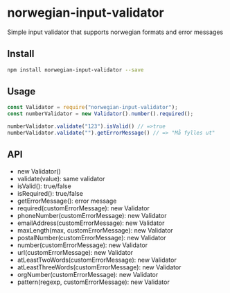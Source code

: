 # norwegian-input-validator
Simple input validator that supports norwegian formats and error messages

## Install
```bash
npm install norwegian-input-validator --save
```
## Usage

```javascript
const Validator = require("norwegian-input-validator");
const numberValidator = new Validator().number().required();

numberValidator.validate("123").isValid() // =>true
numberValidator.validate("").getErrorMessage() // => "Må fylles ut"
```

## API
- new Validator()
- validate(value): same validator
- isValid(): true/false
- isRequired(): true/false
- getErrorMessage(): error message
- required(customErrorMessage): new Validator
- phoneNumber(customErrorMessage): new Validator
- emailAddress(customErrorMessage): new Validator
- maxLength(max, customErrorMessage): new Validator
- postalNumber(customErrorMessage): new Validator
- number(customErrorMessage): new Validator
- url(customErrorMessage): new Validator
- atLeastTwoWords(customErrorMessage): new Validator
- atLeastThreeWords(customErrorMessage): new Validator
- orgNumber(customErrorMessage): new Validator
- pattern(regexp, customErrorMessage): new Validator